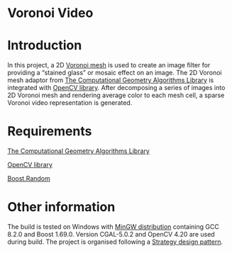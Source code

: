 # Voronoi Video

# Introduction

In this project, a 2D [Voronoi mesh](https://en.wikipedia.org/wiki/Voronoi_diagram) is used to create an image filter for providing a “stained glass” or mosaic effect on an image. The 2D Voronoi mesh adaptor from [The Computational Geometry Algorithms Library](https://doc.cgal.org/latest/Voronoi_diagram_2/index.html#Chapter_2D_Voronoi_Diagram_Adaptor) is integrated with [OpenCV library](https://docs.opencv.org/master/). After decomposing a series of images into 2D Voronoi mesh and rendering average color to each mesh cell, a sparse Voronoi video representation is generated.

# Requirements

[The Computational Geometry Algorithms Library](https://doc.cgal.org/latest/Voronoi_diagram_2/index.html#Chapter_2D_Voronoi_Diagram_Adaptor)

[OpenCV library](https://docs.opencv.org/master/)

[Boost.Random](https://www.boost.org/doc/libs/1_72_0/doc/html/boost_random.html)

# Other information

The build is tested on Windows with [MinGW distribution](https://nuwen.net/mingw.html) containing GCC 8.2.0 and Boost 1.69.0. Version CGAL-5.0.2 and OpenCV 4.20 are used during build. The project is organised following a [Strategy design pattern](https://en.wikipedia.org/wiki/Strategy_pattern).







